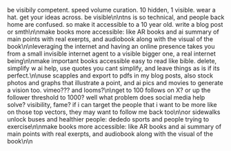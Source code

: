 be visibily competent. speed volume curation. 10 hidden, 1 visible. wear a hat. get your ideas across. be visible\n\ntns is so technical, and people back home are confused. so make it accessible to a 10 year old. write a blog post or smth\n\nmake books more accessible: like AR books and ai summary of main points with real exerpts, and audiobook along with the visual of the book\n\nleveraging the internet and having an online presence takes you from a small invisible internet agent to a visible bigger one, a real internet being\n\nmake important books accessible easy to read like bible. delete, simplify w ai help, use quotes you cant simplify, and leave things as is if its perfect.\n\nuse scapples and export to pdfs in my blog posts, also stock photos and graphs that illustrate a point, and ai pics and movies to generate a vision too. vimeo??? and looms?\n\nget to 100 follows on X? or up the follower threshold to 1000? well what problem does social media help solve? visibility, fame? if i can target the people that i want to be more like on those top vectors, they may want to follow me back too\n\nor sidewalks unlock buses and healthier people: dededo sports and people trying to exercise\n\nmake books more accessible: like AR books and ai summary of main points with real exerpts, and audiobook along with the visual of the book\n\n